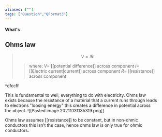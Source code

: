 ```yaml
---
aliases: [""]
tags: ["Question","QFormat3"]
---
```


#### What's
## Ohms law
> $$ V = IR $$ 
>> where:
>> $V=$ [[potential difference]] across component
>> $I=$ [[Electric current|current]] across component
>> $R=$ [[resistance]] across component

^cfccff


This is fundamental to well, everything to do with electricity.
Ohms law exists because the resistance of a material that a current runs through leads to electrons "loosing energy" this creates a difference in potential across the object.
![[Pasted image 20211031135319.png]]

Ohms law assumes [[resistance]] to be constant, but in non-ohmic conductors this isn't the case, hence ohms law is only true for ohmic conductors.